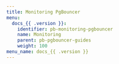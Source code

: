 ```yaml
---
title: Monitoring PgBouncer
menu:
  docs_{{ .version }}:
    identifier: pb-monitoring-pgbouncer
    name: Monitoring
    parent: pb-pgbouncer-guides
    weight: 100
menu_name: docs_{{ .version }}
---
```

